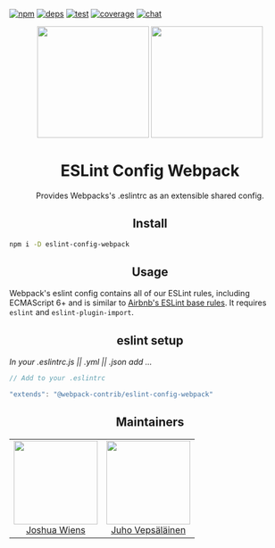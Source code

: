 [![npm][npm]][npm-url]
[![deps][deps]][deps-url]
[![test][test]][test-url]
[![coverage][cover]][cover-url]
[![chat][chat]][chat-url]

<div align="center">
  <!-- replace with accurate logo e.g from https://worldvectorlogo.com/ -->
  <img width="200" height="200"
    src="https://cdn.worldvectorlogo.com/logos/eslint.svg">
  <a href="https://github.com/webpack/webpack">
    <img width="200" height="200" src="https://webpack.js.org/assets/icon-square-big.svg">
  </a>
  <h1>ESLint Config Webpack</h1>
  <p>Provides Webpacks's .eslintrc as an extensible shared config.<p>
</div>

<h2 align="center">Install</h2>

```bash
npm i -D eslint-config-webpack
```

<h2 align="center">Usage</h2>

Webpack's eslint config contains all of our ESLint rules, including ECMAScript 6+ and is similar to [Airbnb's ESLint base rules](https://github.com/airbnb/javascript/tree/master/packages/eslint-config-airbnb-base). It requires `eslint` and `eslint-plugin-import`.

<h2 align="center">eslint setup</h2>

_In your .eslintrc.js || .yml || .json add ..._

```js
// Add to your .eslintrc

"extends": "@webpack-contrib/eslint-config-webpack"
```

<h2 align="center">Maintainers</h2>

<table>
  <tbody>
    <tr>
      <td align="center">
        <img width="150" height="150"
        src="https://avatars2.githubusercontent.com/u/8420490?v=3&s=150">
        </br>
        <a href="https://github.com/d3viant0ne">Joshua Wiens</a>
      </td>
      <td align="center">
        <img width="150" height="150"
        src="https://avatars3.githubusercontent.com/u/166921?v=3&s=150">
        </br>
        <a href="https://github.com/bebraw">Juho Vepsäläinen</a>
      </td>
    </tr>
  <tbody>
</table>


[npm]: https://img.shields.io/npm/v/@webpack-contrib/eslint-config-webpack.svg
[npm-url]: https://npmjs.com/package/@webpack-contrib/eslint-config-webpack

[deps]: https://david-dm.org/webpack-contrib/eslint-config-webpack.svg
[deps-url]: https://david-dm.org/webpack-contrib/eslint-config-webpack

[chat]: https://img.shields.io/badge/gitter-webpack%2Fwebpack-brightgreen.svg
[chat-url]: https://gitter.im/webpack/webpack

[test]: http://img.shields.io/travis/webpack-contrib/eslint-config-webpack.svg
[test-url]: https://travis-ci.org/webpack-contrib/eslint-config-webpack

[cover]: https://coveralls.io/repos/github/webpack-contrib/eslint-config-webpack/badge.svg?branch=master
[cover-url]: https://coveralls.io/github/webpack-contrib/eslint-config-webpack?branch=master
